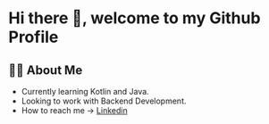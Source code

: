 # Hi there 👋, welcome to my Github Profile

## 👨‍🎓 About Me
- Currently learning Kotlin and Java.
- Looking to work with Backend Development.
- How to reach me -> [Linkedin](https://www.linkedin.com/in/leonardo-torres-835849250/)

<!--
**LeoTorresGon/LeoTorresGon** is a ✨ _special_ ✨ repository because its `README.md` (this file) appears on your GitHub profile.

Here are some ideas to get you started:

- 🔭 I’m currently working on ...
- 🌱 I’m currently learning ...
- 👯 I’m looking to collaborate on ...
- 🤔 I’m looking for help with ...
- 💬 Ask me about ...
- 📫 How to reach me: ...
- 😄 Pronouns: ...
- ⚡ Fun fact: ...
-->
